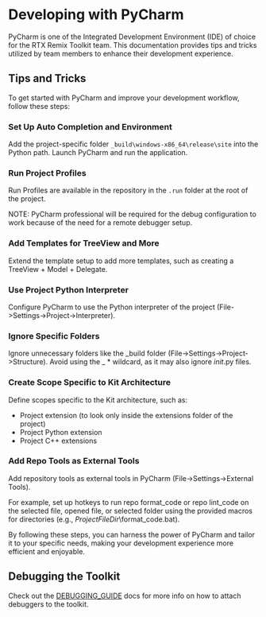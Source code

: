 # Developing with PyCharm

PyCharm is one of the Integrated Development Environment (IDE) of choice for the RTX Remix Toolkit team. This documentation
provides tips and tricks utilized by team members to enhance their development experience.

## Tips and Tricks

To get started with PyCharm and improve your development workflow, follow these steps:

### Set Up Auto Completion and Environment

Add the project-specific folder `_build\windows-x86_64\release\site` into the Python path. Launch PyCharm and run the
application.

### Run Project Profiles

Run Profiles are available in the repository in the `.run` folder at the root of the project.

NOTE: PyCharm professional will be required for the debug configuration to work because of the need for a remote
debugger setup.

### Add Templates for TreeView and More

Extend the template setup to add more templates, such as creating a TreeView + Model + Delegate.

### Use Project Python Interpreter

Configure PyCharm to use the Python interpreter of the project (File->Settings->Project->Interpreter).

### Ignore Specific Folders

Ignore unnecessary folders like the _build folder (File->Settings->Project->Structure). Avoid using the _ * wildcard, as
it may also ignore _init_.py files.

### Create Scope Specific to Kit Architecture

Define scopes specific to the Kit architecture, such as:

- Project extension (to look only inside the extensions folder of the project)
- Project Python extension
- Project C++ extensions

### Add Repo Tools as External Tools

Add repository tools as external tools in PyCharm (File->Settings->External Tools).

For example, set up hotkeys to run repo format_code or repo lint_code on the selected file, opened file, or selected
folder using the provided macros for directories (e.g., $ProjectFileDir$\format_code.bat).

By following these steps, you can harness the power of PyCharm and tailor it to your specific needs, making your
development experience more efficient and enjoyable.

## Debugging the Toolkit

Check out the [DEBUGGING_GUIDE](DEBUGGING_GUIDE.md) docs for more info on how to attach debuggers to the
toolkit.
